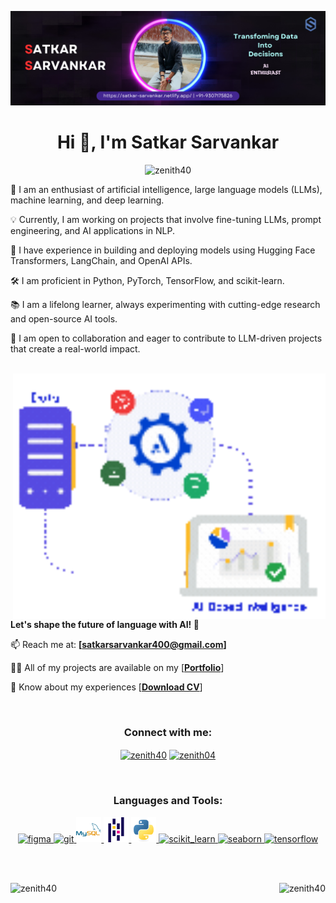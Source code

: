 ![logo](https://github.com/Zenith40/Zenith40/blob/main/Git%20Banner.png)
<h1 align="center">Hi 👋, I'm Satkar Sarvankar</h1>
<!--p><h3 align="center">Aspiring Data Scientist</h3></p-->

<p align="center"> <img src="https://komarev.com/ghpvc/?username=zenith40&label=Profile%20views&color=brightgreen&style=for-the-badge&abbreviated=true" alt="zenith40" /> </p>

🎯 I am an enthusiast of artificial intelligence, large language models (LLMs), machine learning, and deep learning.

💡 Currently, I am working on projects that involve fine-tuning LLMs, prompt engineering, and AI applications in NLP. 

🧠 I have experience in building and deploying models using Hugging Face Transformers, LangChain, and OpenAI APIs.  

🛠️ I am proficient in Python, PyTorch, TensorFlow, and scikit-learn.  

📚 I am a lifelong learner, always experimenting with cutting-edge research and open-source AI tools.  

🚀 I am open to collaboration and eager to contribute to LLM-driven projects that create a real-world impact.  

<br>

<img align="right" alt="coding" width="500" src="https://github.com/Zenith40/Zenith40/blob/main/Animation.gif">


 **Let's shape the future of language with AI! 🤖**


📫 Reach me at: **[satkarsarvankar400@gmail.com]**

👨‍💻 All of my projects are available on my [[**Portfolio**](https://satkar-sarvankar.netlify.app/)]

📄 Know about my experiences [<a href="https://github.com/Zenith40/Zenith40/blob/main/Satkar%20Sarvankar.pdf" download="" class="btn btn2">**Download CV**</a>]

<br>

<h3 align="center">Connect with me:</h3>
<p align="center">
<a href="https://www.linkedin.com/in/satkar-sarvankar/" target="blank"><img align="center" src="https://raw.githubusercontent.com/rahuldkjain/github-profile-readme-generator/master/src/images/icons/Social/linked-in-alt.svg" alt="zenith40" height="30" width="40" /></a>
<a href="https://kaggle.com/zenith04" target="blank"><img align="center" src="https://raw.githubusercontent.com/rahuldkjain/github-profile-readme-generator/master/src/images/icons/Social/kaggle.svg" alt="zenith04" height="30" width="40" /></a>
</p>

<br>

<h3 align="center">Languages and Tools:</h3>
<p align="center"> <a href="https://www.figma.com/" target="_blank" rel="noreferrer"> <img src="https://www.vectorlogo.zone/logos/figma/figma-icon.svg" alt="figma" width="40" height="40"/> </a> <a href="https://git-scm.com/" target="_blank" rel="noreferrer"> <img src="https://www.vectorlogo.zone/logos/git-scm/git-scm-icon.svg" alt="git" width="40" height="40"/> </a> <a href="https://www.mysql.com/" target="_blank" rel="noreferrer"> <img src="https://raw.githubusercontent.com/devicons/devicon/master/icons/mysql/mysql-original-wordmark.svg" alt="mysql" width="40" height="40"/> </a> <a href="https://pandas.pydata.org/" target="_blank" rel="noreferrer"> <img src="https://raw.githubusercontent.com/devicons/devicon/2ae2a900d2f041da66e950e4d48052658d850630/icons/pandas/pandas-original.svg" alt="pandas" width="40" height="40"/> </a> <a href="https://www.python.org" target="_blank" rel="noreferrer"> <img src="https://raw.githubusercontent.com/devicons/devicon/master/icons/python/python-original.svg" alt="python" width="40" height="40"/> </a> <a href="https://scikit-learn.org/" target="_blank" rel="noreferrer"> <img src="https://upload.wikimedia.org/wikipedia/commons/0/05/Scikit_learn_logo_small.svg" alt="scikit_learn" width="40" height="40"/> </a> <a href="https://seaborn.pydata.org/" target="_blank" rel="noreferrer"> <img src="https://seaborn.pydata.org/_images/logo-mark-lightbg.svg" alt="seaborn" width="40" height="40"/> </a> <a href="https://www.tensorflow.org" target="_blank" rel="noreferrer"> <img src="https://www.vectorlogo.zone/logos/tensorflow/tensorflow-icon.svg" alt="tensorflow" width="40" height="40"/> </a> </p>

<br><br>

<p><img align="left" src="https://github-readme-stats.vercel.app/api/top-langs?username=zenith40&show_icons=true&locale=en&layout=compact" alt="zenith40"/></p>
<p><img align="right" src="https://github-readme-stats.vercel.app/api?username=zenith40&show_icons=true&locale=en" alt="zenith40"/></p>

<!--p><img align="center" src="https://github-readme-streak-stats.herokuapp.com/?user=zenith40&" alt="zenith40" /></p-->

